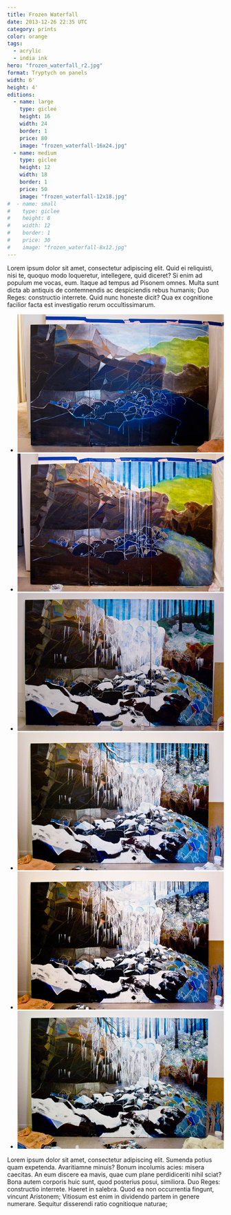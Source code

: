 ```yaml
---
title: Frozen Waterfall
date: 2013-12-26 22:35 UTC
category: prints
color: orange
tags:
  - acrylic
  - india ink
hero: "frozen_waterfall_r2.jpg"
format: Tryptych on panels
width: 6'
height: 4'
editions:
  - name: large
    type: giclee
    height: 16
    width: 24
    border: 1
    price: 80
    image: "frozen_waterfall-16x24.jpg"
  - name: medium
    type: giclee
    height: 12
    width: 18
    border: 1
    price: 50
    image: "frozen_waterfall-12x18.jpg"
#  - name: small
#    type: giclee
#    height: 8
#    width: 12
#    border: 1
#    price: 30
#    image: "frozen_waterfall-8x12.jpg"
---
```


Lorem ipsum dolor sit amet, consectetur adipiscing elit. Quid ei reliquisti, nisi te, quoquo modo loqueretur, intellegere, quid diceret? Si enim ad populum me vocas, eum. Itaque ad tempus ad Pisonem omnes. Multa sunt dicta ab antiquis de contemnendis ac despiciendis rebus humanis; Duo Reges: constructio interrete. Quid nunc honeste dicit? Qua ex cognitione facilior facta est investigatio rerum occultissimarum.

- ![Frozen Waterfall, in-progress](frozen_waterfall/process01.jpg)
- ![Frozen Waterfall, in-progress](frozen_waterfall/process02.jpg)
- ![Frozen Waterfall, in-progress](frozen_waterfall/process03.jpg)
- ![Frozen Waterfall, in-progress](frozen_waterfall/process04.jpg)
- ![Frozen Waterfall, in-progress](frozen_waterfall/process05.jpg)
- ![Frozen Waterfall, in-progress](frozen_waterfall/process06.jpg)

Lorem ipsum dolor sit amet, consectetur adipiscing elit. Sumenda potius quam expetenda. Avaritiamne minuis? Bonum incolumis acies: misera caecitas. An eum discere ea mavis, quae cum plane perdidiceriti nihil sciat? Bona autem corporis huic sunt, quod posterius posui, similiora. Duo Reges: constructio interrete. Haeret in salebra. Quod ea non occurrentia fingunt, vincunt Aristonem; Vitiosum est enim in dividendo partem in genere numerare. Sequitur disserendi ratio cognitioque naturae;

